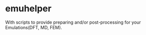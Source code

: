 # emuhelper

With scripts to provide preparing and/or post-processing for your Emulations(DFT, MD, FEM).